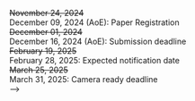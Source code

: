 <!-- November 24, 2024: Paper Registration<br/>
December 01, 2024: Submission deadline<br/>
February 19, 2025: Expected notification date<br/>
March 25, 2025: Camera ready copy deadline<br/> -->

<s>November 24, 2024</s><br/>December 09, 2024 (AoE): Paper Registration<br/>
<s>December 01, 2024</s><br/>December 16, 2024 (AoE): Submission deadline<br/>
<s>February 19, 2025</s><br/>February 28, 2025: Expected notification date<br/>
<s>March 25, 2025</s><br/>March 31, 2025: Camera ready deadline<br/> -->

